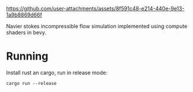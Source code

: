 https://github.com/user-attachments/assets/8f591c48-e214-440e-9e13-1a9b8869d66f

Navier stokes incompressible flow simulation implemented using compute shaders in bevy. 

# Running 
Install rust an cargo, run in release mode: 
```
cargo run --release 
```
